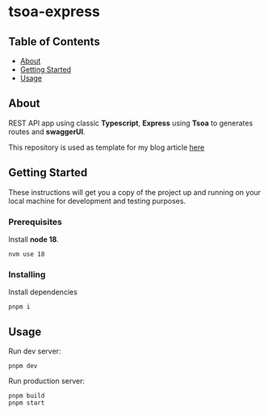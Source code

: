 # tsoa-express

## Table of Contents

- [About](#about)
- [Getting Started](#getting_started)
- [Usage](#usage)

## About <a name = "about"></a>

REST API app using classic **Typescript**, **Express** using **Tsoa** to generates routes and **swaggerUI**.

This repository is used as template for my blog article [here](#)

## Getting Started <a name = "getting_started"></a>

These instructions will get you a copy of the project up and running on your local machine for development and testing purposes.

### Prerequisites

Install **node 18**.

```
nvm use 18
```

### Installing

Install dependencies

```
pnpm i
```

## Usage <a name = "usage"></a>

Run dev server:

```
pnpm dev
```

Run production server:

```
pnpm build
pnpm start
```
